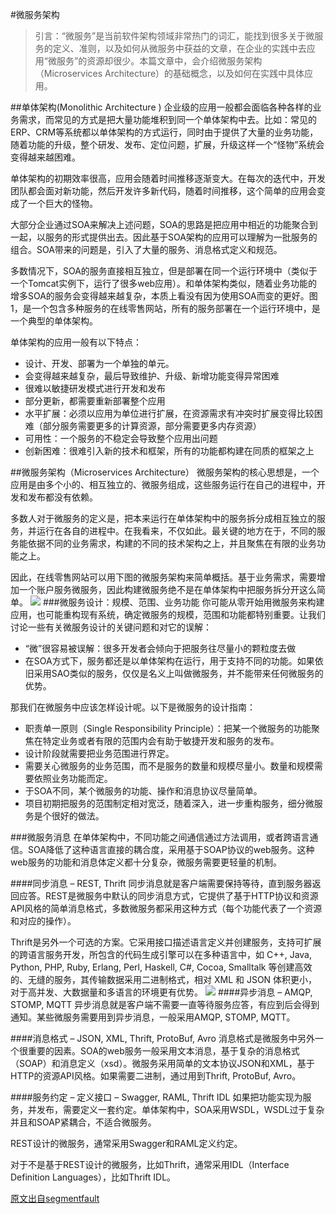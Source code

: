 #微服务架构

>引言：“微服务”是当前软件架构领域非常热门的词汇，能找到很多关于微服务的定义、准则，以及如何从微服务中获益的文章，在企业的实践中去应用“微服务”的资源却很少。本篇文章中，会介绍微服务架构（Microservices Architecture）的基础概念，以及如何在实践中具体应用。

##单体架构(Monolithic Architecture )
企业级的应用一般都会面临各种各样的业务需求，而常见的方式是把大量功能堆积到同一个单体架构中去。比如：常见的ERP、CRM等系统都以单体架构的方式运行，同时由于提供了大量的业务功能，随着功能的升级，整个研发、发布、定位问题，扩展，升级这样一个“怪物”系统会变得越来越困难。

单体架构的初期效率很高，应用会随着时间推移逐渐变大。在每次的迭代中，开发团队都会面对新功能，然后开发许多新代码，随着时间推移，这个简单的应用会变成了一个巨大的怪物。

大部分企业通过SOA来解决上述问题，SOA的思路是把应用中相近的功能聚合到一起，以服务的形式提供出去。因此基于SOA架构的应用可以理解为一批服务的组合。SOA带来的问题是，引入了大量的服务、消息格式定义和规范。

多数情况下，SOA的服务直接相互独立，但是部署在同一个运行环境中（类似于一个Tomcat实例下，运行了很多web应用）。和单体架构类似，随着业务功能的增多SOA的服务会变得越来越复杂，本质上看没有因为使用SOA而变的更好。图1，是一个包含多种服务的在线零售网站，所有的服务部署在一个运行环境中，是一个典型的单体架构。

单体架构的应用一般有以下特点：

 - 设计、开发、部署为一个单独的单元。
 - 会变得越来越复杂，最后导致维护、升级、新增功能变得异常困难
 - 很难以敏捷研发模式进行开发和发布
 - 部分更新，都需要重新部署整个应用
 - 水平扩展：必须以应用为单位进行扩展，在资源需求有冲突时扩展变得比较困难（部分服务需要更多的计算资源，部分需要更多内存资源）
 - 可用性：一个服务的不稳定会导致整个应用出问题
 - 创新困难：很难引入新的技术和框架，所有的功能都构建在同质的框架之上
 
 
 ##微服务架构（Microservices Architecture）
 微服务架构的核心思想是，一个应用是由多个小的、相互独立的、微服务组成，这些服务运行在自己的进程中，开发和发布都没有依赖。

多数人对于微服务的定义是，把本来运行在单体架构中的服务拆分成相互独立的服务，并运行在各自的进程中。在我看来，不仅如此。最关键的地方在于，不同的服务能依据不同的业务需求，构建的不同的技术架构之上，并且聚焦在有限的业务功能之上。

因此，在线零售网站可以用下图的微服务架构来简单概括。基于业务需求，需要增加一个账户服务微服务，因此构建微服务绝不是在单体架构中把服务拆分开这么简单。
![](http://oc9orpe44.bkt.clouddn.com/17-2-20/47807971-file_1487578955834_ddbe.png)
###微服务设计：规模、范围、业务功能
你可能从零开始用微服务来构建应用，也可能重构现有系统，确定微服务的规模，范围和功能都特别重要。让我们讨论一些有关微服务设计的关键问题和对它的误解：

 - “微”很容易被误解：很多开发者会倾向于把服务往尽量小的颗粒度去做
 - 在SOA方式下，服务都还是以单体架构在运行，用于支持不同的功能。如果依旧采用SAO类似的服务，仅仅是名义上叫做微服务，并不能带来任何微服务的优势。

那我们在微服务中应该怎样设计呢。以下是微服务的设计指南：

 - 职责单一原则（Single Responsibility Principle）：把某一个微服务的功能聚焦在特定业务或者有限的范围内会有助于敏捷开发和服务的发布。
 - 设计阶段就需要把业务范围进行界定。
 - 需要关心微服务的业务范围，而不是服务的数量和规模尽量小。数量和规模需要依照业务功能而定。
 - 于SOA不同，某个微服务的功能、操作和消息协议尽量简单。
 - 项目初期把服务的范围制定相对宽泛，随着深入，进一步重构服务，细分微服务是个很好的做法。
 
###微服务消息
在单体架构中，不同功能之间通信通过方法调用，或者跨语言通信。SOA降低了这种语言直接的耦合度，采用基于SOAP协议的web服务。这种web服务的功能和消息体定义都十分复杂，微服务需要更轻量的机制。

####同步消息 – REST, Thrift
同步消息就是客户端需要保持等待，直到服务器返回应答。REST是微服务中默认的同步消息方式，它提供了基于HTTP协议和资源API风格的简单消息格式，多数微服务都采用这种方式（每个功能代表了一个资源和对应的操作）。

Thrift是另外一个可选的方案。它采用接口描述语言定义并创建服务，支持可扩展的跨语言服务开发，所包含的代码生成引擎可以在多种语言中，如 C++, Java, Python, PHP, Ruby, Erlang, Perl, Haskell, C#, Cocoa, Smalltalk 等创建高效的、无缝的服务，其传输数据采用二进制格式，相对 XML 和 JSON 体积更小，对于高并发、大数据量和多语言的环境更有优势。 
 ![](http://oc9orpe44.bkt.clouddn.com/17-2-20/16290538-file_1487579047718_118d8.png)
####异步消息 – AMQP, STOMP, MQTT
异步消息就是客户端不需要一直等待服务应答，有应到后会得到通知。某些微服务需要用到异步消息，一般采用AMQP, STOMP, MQTT。

####消息格式 – JSON, XML, Thrift, ProtoBuf, Avro
消息格式是微服务中另外一个很重要的因素。SOA的web服务一般采用文本消息，基于复杂的消息格式（SOAP）和消息定义（xsd）。微服务采用简单的文本协议JSON和XML，基于HTTP的资源API风格。如果需要二进制，通过用到Thrift, ProtoBuf, Avro。

####服务约定 – 定义接口 – Swagger, RAML, Thrift IDL
如果把功能实现为服务，并发布，需要定义一套约定。单体架构中，SOA采用WSDL，WSDL过于复杂并且和SOAP紧耦合，不适合微服务。

REST设计的微服务，通常采用Swagger和RAML定义约定。

对于不是基于REST设计的微服务，比如Thrift，通常采用IDL（Interface Definition Languages），比如Thrift IDL。
 
 
 
 
 
 
 
[原文出自segmentfault ](https://segmentfault.com/a/1190000004634172)